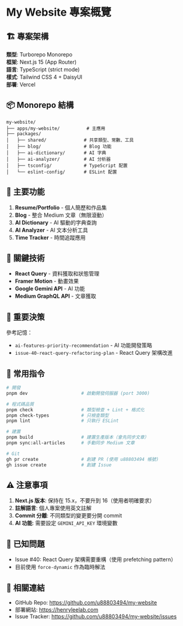 # My Website 專案概覽

## 🏗️ 專案架構

**類型**: Turborepo Monorepo  
**框架**: Next.js 15 (App Router)  
**語言**: TypeScript (strict mode)  
**樣式**: Tailwind CSS 4 + DaisyUI  
**部署**: Vercel

## 📦 Monorepo 結構

```
my-website/
├── apps/my-website/          # 主應用
├── packages/
│   ├── shared/              # 共享類型、常數、工具
│   ├── blog/                # Blog 功能
│   ├── ai-dictionary/       # AI 字典
│   ├── ai-analyzer/         # AI 分析器
│   ├── tsconfig/            # TypeScript 配置
│   └── eslint-config/       # ESLint 配置
```

## 🎯 主要功能

1. **Resume/Portfolio** - 個人簡歷和作品集
2. **Blog** - 整合 Medium 文章（無限滾動）
3. **AI Dictionary** - AI 驅動的字典查詢
4. **AI Analyzer** - AI 文本分析工具
5. **Time Tracker** - 時間追蹤應用

## 🔑 關鍵技術

- **React Query** - 資料獲取和狀態管理
- **Framer Motion** - 動畫效果
- **Google Gemini API** - AI 功能
- **Medium GraphQL API** - 文章獲取

## 📝 重要決策

參考記憶：

- `ai-features-priority-recommendation` - AI 功能開發策略
- `issue-40-react-query-refactoring-plan` - React Query 架構改進

## 🚀 常用指令

```bash
# 開發
pnpm dev                    # 啟動開發伺服器 (port 3000)

# 程式碼品質
pnpm check                  # 類型檢查 + Lint + 格式化
pnpm check-types            # 只檢查類型
pnpm lint                   # 只執行 ESLint

# 建置
pnpm build                  # 建置生產版本（會先同步文章）
pnpm sync:all-articles      # 手動同步 Medium 文章

# Git
gh pr create                # 創建 PR (使用 u88803494 帳號)
gh issue create             # 創建 Issue
```

## ⚠️ 注意事項

1. **Next.js 版本**: 保持在 15.x，不要升到 16（使用者明確要求）
2. **註解語言**: 個人專案使用英文註解
3. **Commit 分離**: 不同類型的變更要分開 commit
4. **AI 功能**: 需要設定 `GEMINI_API_KEY` 環境變數

## 🐛 已知問題

- Issue #40: React Query 架構需要重構（使用 prefetching pattern）
- 目前使用 `force-dynamic` 作為臨時解法

## 🔗 相關連結

- GitHub Repo: https://github.com/u88803494/my-website
- 部署網站: https://henryleelab.com
- Issue Tracker: https://github.com/u88803494/my-website/issues
